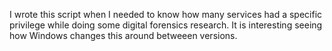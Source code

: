 I wrote this script when I needed to know how many services had a specific privilege while doing some digital forensics research.
It is interesting seeing how Windows changes this around betweeen versions.
